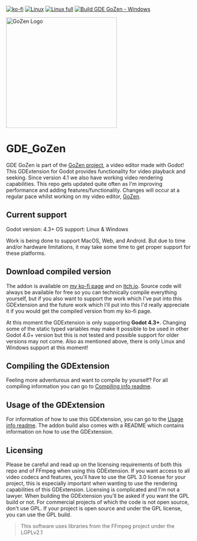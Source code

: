 [![ko-fi](https://ko-fi.com/img/githubbutton_sm.svg)](https://ko-fi.com/R6R4M1UM6) 
[![Linux](https://github.com/VoylinsGamedevJourney/gde_gozen/actions/workflows/build_linux.yml/badge.svg)](https://github.com/VoylinsGamedevJourney/gde_gozen/actions/workflows/build_linux.yml) [![Linux full](https://github.com/VoylinsGamedevJourney/gde_gozen/actions/workflows/build_linux_full.yml/badge.svg)](https://github.com/VoylinsGamedevJourney/gde_gozen/actions/workflows/build_linux_full.yml) [![Build GDE GoZen - Windows](https://github.com/VoylinsGamedevJourney/gde_gozen/actions/workflows/build_windows.yml/badge.svg)](https://github.com/VoylinsGamedevJourney/gde_gozen/actions/workflows/build_windows.yml)

<img src="./assets/icon.svg" alt="GoZen Logo" width="300"/>

# GDE_GoZen

GDE GoZen is part of the [GoZen project](https://github.com/VoylinsGamedevJourney/GoZen), a video editor made with Godot! This GDExtension for Godot provides functionality for video playback and seeking. Since version 4.1 we also have working video rendering capabilities. This repo gets updated quite often as I'm improving performance and adding features/functionality. Changes will occur at a regular pace whilst working on my video editor, [GoZen](https://github.com/VoylinsGamedevJourney/GoZen).

## Current support

Godot version: 4.3+
OS support: Linux & Windows

Work is being done to support MacOS, Web, and Android. But due to time and/or hardware limitations, it may take some time to get proper support for these platforms.

## Download compiled version
The addon is available on [my ko-fi page](https://ko-fi.com/s/c6ec85052b) and on [itch.io](https://voylin.itch.io/gde-gozen-video-playback-addon-for-godot). Source code will always be available for free so you can technically compile everything yourself, but if you also want to support the work which I've put into this GDExtension and the future work which I'll put into this I'd really appreciate it if you would get the compiled version from my ko-fi page.

At this moment the GDExtension is only supporting **Godot 4.3+**. Changing some of the static typed variables may make it possible to be used in other Godot 4.0+ version but this is not tested and possible support for older versions may not come. Also as mentioned above, there is only Linux and Windows support at this moment!

## Compiling the GDExtension

Feeling more adventurous and want to compile by yourself? For all compiling information you can go to [Compiling info readme](https://github.com/VoylinsGamedevJourney/gde_gozen/blob/master/COMPILE_INFO.md).

## Usage of the GDExtension

For information of how to use this GDExtension, you can go to the [Usage info readme](https://github.com/VoylinsGamedevJourney/gde_gozen/blob/master/USAGE_INFO.md). The addon build also comes with a README which contains information on how to use the GDExtension.

## Licensing

Please be careful and read up on the licensing requirements of both this repo and of FFmpeg when using this GDExtension. If you want access to all video codecs and features, you'll have to use the GPL 3.0 license for your project, this is especially important when wanting to use the rendering capabilities of this GDExtension. Licensing is complicated and I'm not a lawyer. When building the GDExtension you'll be asked if you want the GPL build or not. For commercial projects of which the code is not open source, don't use GPL. If your project is open source and under the GPL license, you can use the GPL build.

> This software uses libraries from the FFmpeg project under the LGPLv2.1

